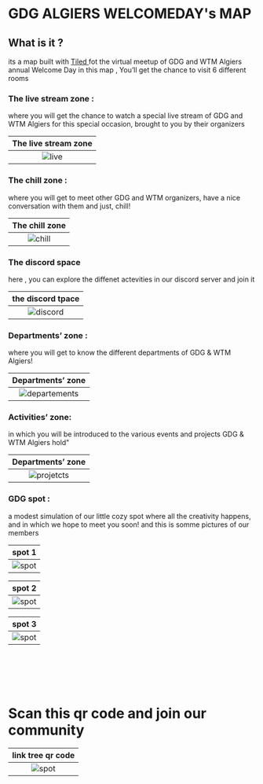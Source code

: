 # GDG ALGIERS WELCOMEDAY's MAP

## What is it ? 
its a map built with <a href = "https://www.mapeditor.org/"> Tiled </a> fot the virtual meetup of GDG and WTM Algiers annual Welcome Day in this map , You’ll get the chance to visit 6 different rooms 

### The live stream zone : 
where you will get the chance to watch a special live stream of GDG and WTM Algiers for this special occasion, brought to you by their organizers

|The live stream zone|
 |:------------:|
 ![live](captures/live2.PNG)|

###  The chill zone :
 where you will get to meet other GDG and WTM organizers, have a nice conversation with them and just, chill!

|The chill zone|
 |:------------:|
 ![chill](./captures/chill.png)|

### The discord space
here , you can explore the diffenet actevities in our discord server and join it

|the discord tpace|
 |:------------:|
 ![discord](./captures/discord.png)|


### Departments’ zone :
  where you will get to know the different departments of GDG & WTM Algiers! 


|Departments’ zone |
 |:------------:|
 ![departements](./captures/dep.png)|

### Activities’ zone:
 in which you will be introduced to the various events and projects GDG & WTM Algiers hold" 

|Departments’ zone |
 |:------------:|
 ![projetcts](./captures/projects.png)| 
 
### GDG spot : 
  a modest simulation of our little cozy spot where all the creativity happens, and in which we hope to meet you soon! and this is somme pictures of our members 

|spot 1 |
 |:------------:|
 ![spot](./captures/members1.png)| 

 |spot 2 |
 |:------------:|
 ![spot](./captures/members2.png)| 

 |spot 3 |
 |:------------:|
 ![spot](./captures/members3.png)| 
 
 <br>
  <br>
 <br>
  <br>



# Scan this qr code and join our community 

 |link tree qr code |
 |:------------:|
 ![spot](./captures/linktree.png)| 

